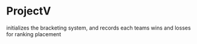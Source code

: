 ProjectV
========

initializes the bracketing system, and records each teams wins and losses for ranking placement
